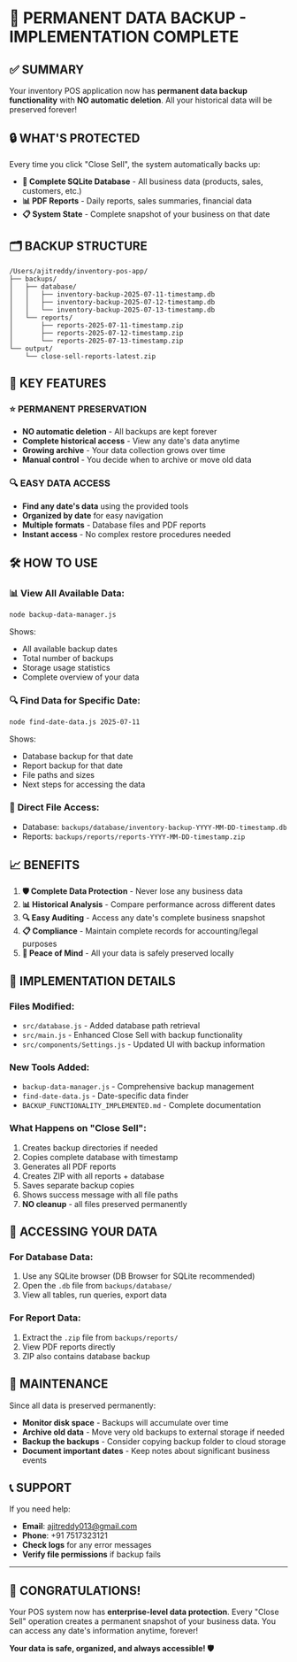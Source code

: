 # 🎯 PERMANENT DATA BACKUP - IMPLEMENTATION COMPLETE

## ✅ SUMMARY

Your inventory POS application now has **permanent data backup functionality** with **NO automatic deletion**. All your historical data will be preserved forever!

## 🔒 WHAT'S PROTECTED

Every time you click "Close Sell", the system automatically backs up:
- **💾 Complete SQLite Database** - All business data (products, sales, customers, etc.)
- **📊 PDF Reports** - Daily reports, sales summaries, financial data
- **📋 System State** - Complete snapshot of your business on that date

## 🗂️ BACKUP STRUCTURE

```
/Users/ajitreddy/inventory-pos-app/
├── backups/
│   ├── database/
│   │   ├── inventory-backup-2025-07-11-timestamp.db
│   │   ├── inventory-backup-2025-07-12-timestamp.db
│   │   └── inventory-backup-2025-07-13-timestamp.db
│   └── reports/
│       ├── reports-2025-07-11-timestamp.zip
│       ├── reports-2025-07-12-timestamp.zip
│       └── reports-2025-07-13-timestamp.zip
└── output/
    └── close-sell-reports-latest.zip
```

## 🎯 KEY FEATURES

### ⭐ **PERMANENT PRESERVATION**
- **NO automatic deletion** - All backups are kept forever
- **Complete historical access** - View any date's data anytime
- **Growing archive** - Your data collection grows over time
- **Manual control** - You decide when to archive or move old data

### 🔍 **EASY DATA ACCESS**
- **Find any date's data** using the provided tools
- **Organized by date** for easy navigation
- **Multiple formats** - Database files and PDF reports
- **Instant access** - No complex restore procedures needed

## 🛠️ HOW TO USE

### 📊 **View All Available Data:**
```bash
node backup-data-manager.js
```
Shows:
- All available backup dates
- Total number of backups
- Storage usage statistics
- Complete overview of your data

### 🔍 **Find Data for Specific Date:**
```bash
node find-date-data.js 2025-07-11
```
Shows:
- Database backup for that date
- Report backup for that date
- File paths and sizes
- Next steps for accessing the data

### 📁 **Direct File Access:**
- Database: `backups/database/inventory-backup-YYYY-MM-DD-timestamp.db`
- Reports: `backups/reports/reports-YYYY-MM-DD-timestamp.zip`

## 📈 **BENEFITS**

1. **🛡️ Complete Data Protection** - Never lose any business data
2. **📊 Historical Analysis** - Compare performance across different dates
3. **🔍 Easy Auditing** - Access any date's complete business snapshot
4. **📋 Compliance** - Maintain complete records for accounting/legal purposes
5. **🎯 Peace of Mind** - All your data is safely preserved locally

## 🚀 **IMPLEMENTATION DETAILS**

### Files Modified:
- `src/database.js` - Added database path retrieval
- `src/main.js` - Enhanced Close Sell with backup functionality
- `src/components/Settings.js` - Updated UI with backup information

### New Tools Added:
- `backup-data-manager.js` - Comprehensive backup management
- `find-date-data.js` - Date-specific data finder
- `BACKUP_FUNCTIONALITY_IMPLEMENTED.md` - Complete documentation

### What Happens on "Close Sell":
1. Creates backup directories if needed
2. Copies complete database with timestamp
3. Generates all PDF reports
4. Creates ZIP with all reports + database
5. Saves separate backup copies
6. Shows success message with all file paths
7. **NO cleanup** - all files preserved permanently

## 📂 **ACCESSING YOUR DATA**

### For Database Data:
1. Use any SQLite browser (DB Browser for SQLite recommended)
2. Open the `.db` file from `backups/database/`
3. View all tables, run queries, export data

### For Report Data:
1. Extract the `.zip` file from `backups/reports/`
2. View PDF reports directly
3. ZIP also contains database backup

## 🔄 **MAINTENANCE**

Since all data is preserved permanently:
- **Monitor disk space** - Backups will accumulate over time
- **Archive old data** - Move very old backups to external storage if needed
- **Backup the backups** - Consider copying backup folder to cloud storage
- **Document important dates** - Keep notes about significant business events

## 📞 **SUPPORT**

If you need help:
- **Email**: ajitreddy013@gmail.com
- **Phone**: +91 7517323121
- **Check logs** for any error messages
- **Verify file permissions** if backup fails

---

## 🎉 **CONGRATULATIONS!**

Your POS system now has **enterprise-level data protection**. Every "Close Sell" operation creates a permanent snapshot of your business data. You can access any date's information anytime, forever!

**Your data is safe, organized, and always accessible! 🛡️**
